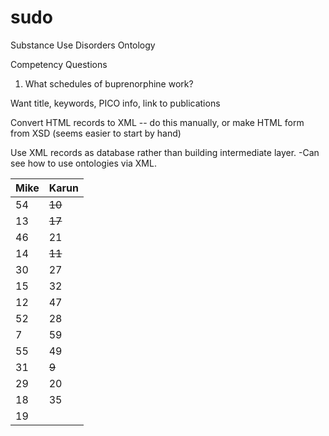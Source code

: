 # sudo
Substance Use Disorders Ontology

Competency Questions
1. What schedules of buprenorphine work?

Want title, keywords, PICO info, link to publications

Convert HTML records to XML
  -- do this manually, or make HTML form from XSD (seems easier to start by hand)

 Use XML records as database rather than building intermediate layer. 
 -Can see how to use ontologies via XML. 

| Mike 	| Karun 	|
|------	|-------	|
| 54 	| ~~10~~ 	|
| 13 	| ~~17~~ 	|
| 46 	| 21 	|
| 14 	| ~~11~~ 	|
| 30 	| 27 	|
| 15 	| 32 	|
| 12 	| 47 	|
| 52 	| 28 	|
| 7 	| 59 	|
| 55 	| 49 	|
| 31 	| ~~9~~ 	|
| 29 	| 20 	|
| 18 	| 35 	|
| 19 	|  	|
